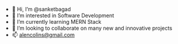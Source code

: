 - 👋 Hi, I’m @sanketbagad
- 👀 I’m interested in Software Development
- 🌱 I’m currently learning MERN Stack
- 💞️ I’m looking to collaborate on many new and innovative projects
- 📫 alencolins@gmail.com

<!---
sanketbagad/sanketbagad is a ✨ special ✨ repository because its `README.md` (this file) appears on your GitHub profile.
You can click the Preview link to take a look at your changes.
--->
